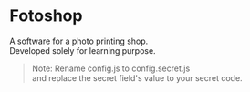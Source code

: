 # Fotoshop

A software for a photo printing shop.   
Developed solely for learning purpose.

> Note: Rename config.js to config.secret.js   
> and replace the secret field's value to your 
secret code.